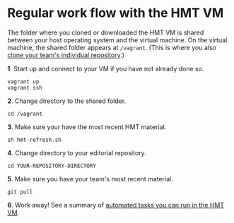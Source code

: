 # Regular work flow with the HMT VM #

The folder where you cloned or downloaded the HMT VM is shared between your host operating system and the virtual machine.  On the virtual machine, the shared folder appears at `/vagrant`.  (This is where you also [clone your team's individual repository](edrepo.html).)

**1**.  Start up and connect to your VM if you have not already done so.

    vagrant up
    vagrant ssh

**2**. Change directory to the shared folder.

    cd /vagrant


**3**.  Make sure your have the most recent HMT material.
  
    sh hmt-refresh.sh


**4**.  Change directory to your editorial repository.

    cd YOUR-REPOSITORY-DIRECTORY


**5**.  Make sure you have your team's most recent material.

    git pull

**6**.  Work away!  See a summary of [automated tasks you can run in the HMT VM](scripts.html).